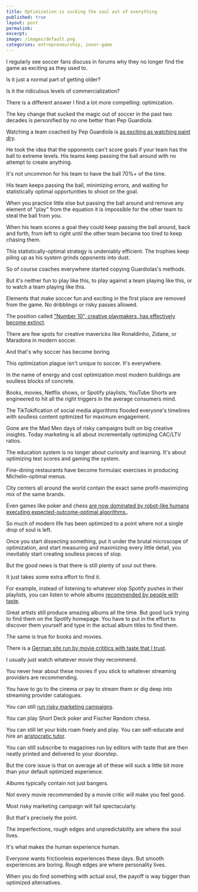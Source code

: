 ```yaml
---
title: Optimization is sucking the soul out of everything
published: true
layout: post
permalink: 
excerpt:
image: /images/default.png
categories: entrepreneurship, inner-game
---
```


I regularly see soccer fans discuss in forums why they no longer find the game as exciting as they used to.

Is it just a normal part of getting older? 

Is it the ridiculous levels of commercialization?

There is a different answer I find a lot more compelling: optimization.

The key change that sucked the magic out of soccer in the past two decades is personified by no one better than Pep Guardiola. 

Watching a team coached by Pep Guardiola is [as exciting as watching paint dry](https://www.youtube.com/watch?v=ftlfPb0gyxI).

He took the idea that the opponents can't score goals if your team has the ball to extreme levels. His teams keep passing the ball around with no attempt to create anything. 

It's not uncommon for his team to have the ball 70%+ of the time.

His team keeps passing the ball, minimizing errors, and waiting for statistically optimal opportunities to shoot on the goal.

When you practice little else but passing the ball around and remove any element of "play" from the equation it is impossible for the other team to steal the ball from you.

When his team scores a goal they could keep passing the ball around, back and forth, from left to right until the other team became too tired to keep chasing them. 

This statistically-optimal strategy is undeniably efficient. The trophies keep piling up as his system grinds opponents into dust.

So of course coaches everywhere started copying Guardiolas's methods. 

But it's neither fun to play like this, to play against a team playing like this, or to watch a team playing like this.

Elements that make soccer fun and exciting in the first place are removed from the game. No dribblings or risky passes allowed.

The position called ["Number 10", creative playmakers, has effectively become extinct](https://medium.com/%40affanbinemran/no-logic-behind-the-magic-7080a816c1bf). 

There are few spots for creative mavericks like Ronaldinho, Zidane, or Maradona in modern soccer.

And that's why soccer has become boring.

This optimization plague isn't unique to soccer. It's everywhere.

In the name of energy and cost optimization most modern buildings are soulless blocks of concrete.

Books, movies, Netflix shows, or Spotify playlists, YouTube Shorts are engineered to hit all the right triggers in the average consumers mind. 

The TikTokification of social media algorithms flooded everyone's timelines with soulless content optimized for maximum engagement.

Gone are the Mad Men days of risky campaigns built on big creative insights. Today marketing is all about incrementally optimizing CAC/LTV ratios.

The education system is no longer about curiosity and learning. It's about optimizing test scores and gaming the system.

Fine-dining restaurants have become formulaic exercises in producing Michelin-optimal menus.

City centers all around the world contain the exact same profit-maximizing mix of the same brands.

Even games like poker and chess [are now dominated by robot-like humans executing expected-outcome-optimal algorithms.](https://terminaldrift.substack.com/p/solving-your-way-to-poverty-a-master). 

So much of modern life has been optimized to a point where not a single drop of soul is left.

Once you start dissecting something, put it under the brutal microscope of optimization, and start measuring and maximizing every little detail, you inevitably start creating soulless pieces of slop.

But the good news is that there is still plenty of soul out there. 

It just takes some extra effort to find it.

For example, instead of listening to whatever slop Spotify pushes in their playlists, you can listen to whole albums [recommended by people with taste](https://lukemuehlhauser.com/how-to-fall-in-love-with-modern-classical-music-4/).

Great artists still produce amazing albums all the time. But good luck trying to find them on the Spotify homepage. You have to put in the effort to discover them yourself and type in the actual album titles to find them.

The same is true for books and movies. 

There is a [German site run by movie crititics with taste that I trust](https://www.filmstarts.de). 

I usually just watch whatever movie they recommend. 

You never hear about these movies if you stick to whatever streaming providers are recommending. 

You have to go to the cinema or pay to stream them or dig deep into streaming provider catalogues.

You can still [run risky marketing campaigns](https://x.com/im_roy_lee/status/1914061483149001132).

You can play Short Deck poker and Fischer Random chess.

You can still let your kids roam freely and play. You can self-educate and hire an [aristocratic tutor](https://www.theintrinsicperspective.com/p/why-we-stopped-making-einsteins).

You can still subscribe to magazines run by editors with taste that are then neatly printed and delivered to your doorstep. 

But the core issue is that on average all of these will suck a little bit more than your default optimized experience.

Albums typically contain not just bangers.

Not every movie recommended by a movie critic will make you feel good.

Most risky marketing campaign will fail spectacularly.

But that's precisely the point.

The imperfections, rough edges and unpredictability are where the soul lives.

It's what makes the human experience human.

Everyone wants frictionless experiences these days. But smooth experiences are boring. Rough edges are where personality lives.

When you do find something with actual soul, the payoff is way bigger than optimized alternatives.